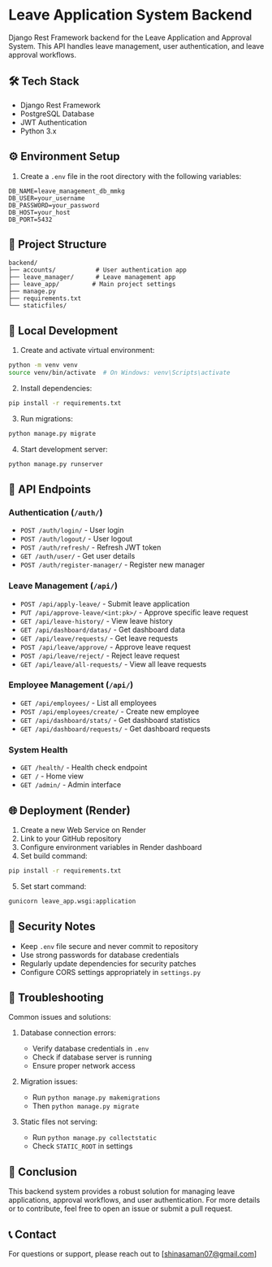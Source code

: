 # Leave Application System Backend

Django Rest Framework backend for the Leave Application and Approval System. This API handles leave management, user authentication, and leave approval workflows.

## 🛠️ Tech Stack

- Django Rest Framework
- PostgreSQL Database
- JWT Authentication
- Python 3.x

## ⚙️ Environment Setup

1. Create a `.env` file in the root directory with the following variables:
```env
DB_NAME=leave_management_db_mmkg
DB_USER=your_username
DB_PASSWORD=your_password
DB_HOST=your_host
DB_PORT=5432
```

## 📁 Project Structure
```
backend/
├── accounts/           # User authentication app
├── leave_manager/      # Leave management app
├── leave_app/         # Main project settings
├── manage.py         
├── requirements.txt   
└── staticfiles/      
```

## 🚀 Local Development

1. Create and activate virtual environment:
```bash
python -m venv venv
source venv/bin/activate  # On Windows: venv\Scripts\activate
```

2. Install dependencies:
```bash
pip install -r requirements.txt
```

3. Run migrations:
```bash
python manage.py migrate
```

4. Start development server:
```bash
python manage.py runserver
```

## 📌 API Endpoints

### Authentication (`/auth/`)
- `POST /auth/login/` - User login
- `POST /auth/logout/` - User logout
- `POST /auth/refresh/` - Refresh JWT token
- `GET /auth/user/` - Get user details
- `POST /auth/register-manager/` - Register new manager

### Leave Management (`/api/`)
- `POST /api/apply-leave/` - Submit leave application
- `PUT /api/approve-leave/<int:pk>/` - Approve specific leave request
- `GET /api/leave-history/` - View leave history
- `GET /api/dashboard/datas/` - Get dashboard data
- `GET /api/leave/requests/` - Get leave requests
- `POST /api/leave/approve/` - Approve leave request
- `POST /api/leave/reject/` - Reject leave request
- `GET /api/leave/all-requests/` - View all leave requests

### Employee Management (`/api/`)
- `GET /api/employees/` - List all employees
- `POST /api/employees/create/` - Create new employee
- `GET /api/dashboard/stats/` - Get dashboard statistics
- `GET /api/dashboard/requests/` - Get dashboard requests

### System Health
- `GET /health/` - Health check endpoint
- `GET /` - Home view
- `GET /admin/` - Admin interface

## 🌐 Deployment (Render)

1. Create a new Web Service on Render
2. Link to your GitHub repository
3. Configure environment variables in Render dashboard
4. Set build command:
```bash
pip install -r requirements.txt
```
5. Set start command:
```bash
gunicorn leave_app.wsgi:application
```

## 🔐 Security Notes

- Keep `.env` file secure and never commit to repository
- Use strong passwords for database credentials
- Regularly update dependencies for security patches
- Configure CORS settings appropriately in `settings.py`

## 🐛 Troubleshooting

Common issues and solutions:

1. Database connection errors:
   - Verify database credentials in `.env`
   - Check if database server is running
   - Ensure proper network access

2. Migration issues:
   - Run `python manage.py makemigrations`
   - Then `python manage.py migrate`

3. Static files not serving:
   - Run `python manage.py collectstatic`
   - Check `STATIC_ROOT` in settings

## 📝 Conclusion
This backend system provides a robust solution for managing leave applications, approval workflows, and user authentication. For more details or to contribute, feel free to open an issue or submit a pull request.

## 📞 Contact
For questions or support, please reach out to [shinasaman07@gmail.com]